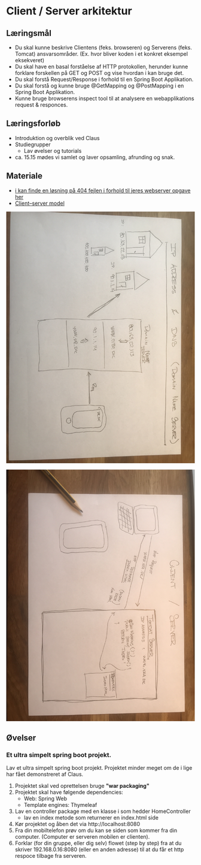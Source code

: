 <!-- JS use if these pages are used as githubpages. can be deleted if used elsewhere -->
<script src="https://code.jquery.com/jquery-3.2.1.min.js"></script>
<script src="script.js"></script>

# Client / Server arkitektur 

## Læringsmål
* Du skal kunne beskrive Clientens (feks. browseren) og Serverens (feks. Tomcat) ansvarsområder. (Ex. hvor bliver koden i et konkret eksempel eksekveret)  
* Du skal have en basal forståelse af HTTP protokollen, herunder kunne forklare forskellen på GET og POST og vise hvordan i kan bruge det.
* Du skal forstå Request/Response i forhold til en Spring Boot Applikation.
* Du skal forstå og kunne bruge @GetMapping og @PostMapping i en Spring Boot Applikation. 
* Kunne bruge browserens inspect tool til at analysere en webapplikations request & responces. 

## Læringsforløb
* Introduktion og overblik ved Claus
* Studiegrupper
	* Lav øvelser og tutorials
* ca. 15.15 mødes vi samlet og laver opsamling, afrunding og snak.

## Materiale
* [i kan finde en løsning på 404 fejlen i forhold til jeres webserver opgave her](https://techkea.github.io/Dat-20-b-og-c-semesterplan/3.html#exporter-en-webapp-til-war)
* [Client–server model](https://en.wikipedia.org/wiki/Client%E2%80%93server_model)

![](img/IMG_0734.JPG)

 ![](img/IMG_0736.JPG)


## Øvelser
### Et ultra simpelt spring boot projekt.
Lav et ultra simpelt spring boot projekt. Projektet minder meget om de i lige har fået demonstreret af Claus.    
1. Projektet skal ved oprettelsen bruge **"war packaging"**
2. Projektet skal have følgende dependencies:	
	* Web: Spring Web
	* Template engines: Thymeleaf
3. Lav en controller package med en klasse i som hedder HomeController
	* lav en index metode som returnerer en index.html side
4. Kør projektet og åben det via http://localhost:8080
5. Fra din mobiltelefon prøv om du kan se siden som kommer fra din computer. (Computer er serveren mobilen er clienten).
6. Forklar (for din gruppe, eller dig selv) flowet (step by step) fra at du skriver 192.168.0.16:8080 (eller en anden adresse) til at du får et http respoce tilbage fra serveren.


